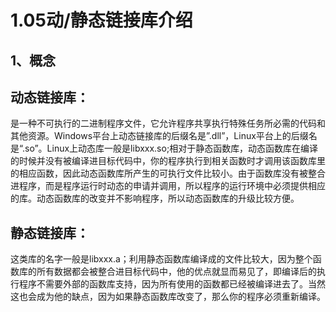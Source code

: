 # 1.05动/静态链接库介绍

## 1、概念

## 动态链接库：

是一种不可执行的二进制程序文件，它允许程序共享执行特殊任务所必需的代码和其他资源。Windows平台上动态链接库的后缀名是”.dll”，Linux平台上的后缀名是“.so”。Linux上动态库一般是libxxx.so;相对于静态函数库，动态函数库在编译的时候并没有被编译进目标代码中，你的程序执行到相关函数时才调用该函数库里的相应函数，因此动态函数库所产生的可执行文件比较小。由于函数库没有被整合进程序，而是程序运行时动态的申请并调用，所以程序的运行环境中必须提供相应的库。动态函数库的改变并不影响程序，所以动态函数库的升级比较方便。

## 静态链接库：

这类库的名字一般是libxxx.a；利用静态函数库编译成的文件比较大，因为整个函数库的所有数据都会被整合进目标代码中，他的优点就显而易见了，即编译后的执行程序不需要外部的函数库支持，因为所有使用的函数都已经被编译进去了。当然这也会成为他的缺点，因为如果静态函数库改变了，那么你的程序必须重新编译。